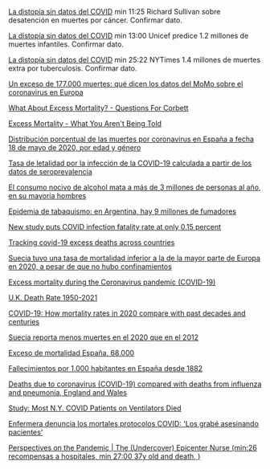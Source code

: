 
[La distopía sin datos del COVID](https://www.youtube.com/watch?v=2-Vq0nNHycE&t=94s) min 11:25  Richard Sullivan sobre desatención en muertes por cáncer. Confirmar dato. 

[La distopía sin datos del COVID](https://www.youtube.com/watch?v=2-Vq0nNHycE&t=94s) min 13:00 Unicef predice 1.2 millones de muertes infantiles. Confirmar dato.

[La distopía sin datos del COVID](https://www.youtube.com/watch?v=2-Vq0nNHycE&t=94s) min 25:22 NYTimes 1.4 millones de muertes extra por tuberculosis. Confirmar dato.

[Un exceso de 177.000 muertes: qué dicen los datos del MoMo sobre el coronavirus en Europa](https://magnet.xataka.com/en-diez-minutos/exceso-177-000-muertes-que-dicen-datos-momo-coronavirus-europa)

[What About Excess Mortality? - Questions For Corbett](https://odysee.com/@corbettreport:0/qfc073-excessdeaths:a)

[Excess Mortality - What You Aren't Being Told](https://odysee.com/@drsambailey:c/excess-mortality-what-you-aren-t-being:0)

[Distribución porcentual de las muertes por coronavirus en España a fecha 18 de mayo de 2020, por edad y género](https://es.statista.com/estadisticas/1125974/covid-19-porcentaje-de-fallecimientos-por-edad-y-genero-en-espana/)

[Tasa de letalidad por la infección de la COVID-19 calculada a partir de los datos de seroprevalencia](https://www.who.int/bulletin/volumes/99/1/20-265892-ab/es/?fbclid=IwAR34O9ICvLvRzR3YQuXW70cgsoHI6dOXUnfSp)

[El consumo nocivo de alcohol mata a más de 3 millones de personas al año, en su mayoría hombres](https://www.who.int/es/news/item/21-09-2018-harmful-use-of-alcohol-kills-more-than-3-million-people-each-year--most-of-them-men)

[Epidemia de tabaquismo: en Argentina, hay 9 millones de fumadores](https://www.caeme.org.ar/epidemia-de-tabaquismo-en-argentina-hay-9-millones-de-fumadores/#:~:text=El%20consumo%20de%20tabaco,fumadores%20expuestos%20al%20humo%20ajeno)

[New study puts COVID infection fatality rate at only 0.15 percent](https://www.lifesitenews.com/news/new-study-puts-covid-infection-fatality-rate-at-only-0.15-percent)

[Tracking covid-19 excess deaths across countries](https://www.economist.com/graphic-detail/coronavirus-excess-deaths-tracker)

[Suecia tuvo una tasa de mortalidad inferior a la de la mayor parte de Europa en 2020, a pesar de que no hubo confinamientos](https://fee.org.es/articulos/suecia-tuvo-una-tasa-de-mortalidad-inferior-a-la-de-la-mayor-parte-de-europa-en-2020-a-pesar-de-que-no-hubo-confinamientos/amp)

[Excess mortality during the Coronavirus pandemic (COVID-19)](https://ourworldindata.org/excess-mortality-covid)

[U.K. Death Rate 1950-2021](https://www.macrotrends.net/countries/GBR/united-kingdom/death-rate)

[COVID-19: How mortality rates in 2020 compare with past decades and centuries](https://news.sky.com/story/covid-19-how-mortality-rates-in-2020-compare-with-past-decades-and-centuries-12185275)

[Suecia reporta menos muertes en el 2020 que en el 2012](https://tierrapura.org/2021/03/11/suecia-reporta-menos-muertes-en-el-2020-que-en-el-2012-despues-de-rechazar-las-politicas-globalistas-del-virus-pcch/?v=1)

[Exceso de mortalidad España. 68.000](https://www.eldiario.es/sociedad/muertes-semana-dispara-mortalidad-coronavirus-12-enero_1_5959361.html)

[Fallecimientos por 1.000 habitantes en España desde 1882](https://www.elconfidencial.com/espana/2020-06-08/exceso-muertes-coronavirus-espana-gripe-1918_2626504/)

[Deaths due to coronavirus (COVID-19) compared with deaths from influenza and pneumonia, England and Wales](https://www.ons.gov.uk/peoplepopulationandcommunity/birthsdeathsandmarriages/deaths/bulletins/deathsduetocoronaviruscovid19comparedwithdeathsfrominfluenzaandpneumoniaenglandandwales/deathsoccurringbetween1januaryand31august2020)

[Study: Most N.Y. COVID Patients on Ventilators Died](https://www.webmd.com/lung/news/20200422/most-covid-19-patients-placed-on-ventilators-died-new-york-study-shows#1)

[Enfermera denuncia los mortales protocolos COVID: 'Los grabé asesinando pacientes'](https://trikooba.com/enfermera-denuncia-los-mortales-protocolos-covid-los-grabe-asesinando-pacientes/)

[Perspectives on the Pandemic | The (Undercover) Epicenter Nurse (min:26 recompensas a hospitales, min 27:00 37y old and death, )](https://odysee.com/@awakening-now:c/Perspectives-on-the-Pandemic_The-Undercover-Epicenter-Nurse:5)
